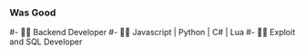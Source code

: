 ### Was Good

#- 🔭✨ Backend Developer
#- 🔭✨ Javascript | Python | C# | Lua
#- 🔭✨ Exploit and SQL Developer
